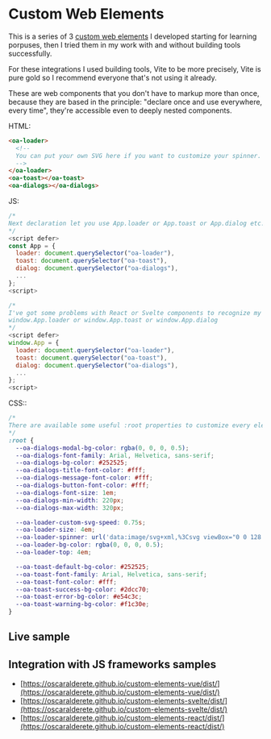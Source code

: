 # Custom Web Elements

This is a series of 3 <a href="https://developer.mozilla.org/en-US/docs/Web/Web_Components/Using_custom_elements" target="_blank">custom web elements</a> I developed starting for learning porpuses, then I tried them in my work with and without building tools successfully.

For these integrations I used building tools, Vite to be more precisely, Vite is pure gold so I recommend everyone that's not using it already.

These are web components that you don't have to markup more than once, because they are based in the principle: "declare once and use everywhere, every time", they're accessible even to deeply nested components.

HTML:

```html
<oa-loader>
  <!--
  You can put your own SVG here if you want to customize your spinner. Please check the samples.
  -->
</oa-loader>
<oa-toast></oa-toast>
<oa-dialogs></oa-dialogs>
```

JS:

```js
/*
Next declaration let you use App.loader or App.toast or App.dialog etc. inside your code:
*/
<script defer>
const App = {
  loader: document.querySelector("oa-loader"),
  toast: document.querySelector("oa-toast"),
  dialog: document.querySelector("oa-dialogs"),
  ...
};
<script>
```

```js
/*
I've got some problems with React or Svelte components to recognize my App variable, in that case the trick is to give to your variable 'App' the global scope, actually 'window' makes it accessible everywhere using the notation:
window.App.loader or window.App.toast or window.App.dialog
*/
<script defer>
window.App = {
  loader: document.querySelector("oa-loader"),
  toast: document.querySelector("oa-toast"),
  dialog: document.querySelector("oa-dialogs"),
  ...
};
<script>

```

CSS::

```css
/*
There are available some useful :root properties to customize every element. Below are listed all of them with their default values:
*/
:root {
  --oa-dialogs-modal-bg-color: rgba(0, 0, 0, 0.5);
  --oa-dialogs-font-family: Arial, Helvetica, sans-serif;
  --oa-dialogs-bg-color: #252525;
  --oa-dialogs-title-font-color: #fff;
  --oa-dialogs-message-font-color: #fff;
  --oa-dialogs-button-font-color: #fff;
  --oa-dialogs-font-size: 1em;
  --oa-dialogs-min-width: 220px;
  --oa-dialogs-max-width: 320px;

  --oa-loader-custom-svg-speed: 0.75s;
  --oa-loader-size: 4em;
  --oa-loader-spinner: url('data:image/svg+xml,%3Csvg viewBox="0 0 128 128" version="1.1" xmlns="http://www.w3.org/2000/svg" xmlns:xlink="http://www.w3.org/1999/xlink" xml:space="preserve" x="0px" y="0" width="128" height="128"%3E%3Cpath fill="%23fff" opacity="0.25" d="M 14 64 C 14 36.3854 36.3854 14 64 14 C 91.6146 14 114 36.3854 114 64 C 114 91.6146 91.6146 114 64 114 C 36.3854 114 14 91.6146 14 64 ZM 0 64 C 0 99.3467 28.6533 128 64 128 C 99.3467 128 128 99.3467 128 64 C 128 28.6533 99.3467 0 64 0 C 28.6533 0 0 28.6533 0 64 Z"/%3E%3Cg%3E%3Cpath fill="%23fff" d="M 14 64 C 14 36.3854 36.3854 14 64 14 C 67.866 14 71 10.866 71 7 C 71 3.134 67.866 0 64 0 C 28.6533 0 0 28.6533 0 64 L 14 64 Z"/%3E%3CanimateTransform attributeName="transform" type="rotate" from="0 64 64" to="360 64 64" dur="0.75s" repeatCount="indefinite"/%3E%3C/g%3E%3C/svg%3E');
  --oa-loader-bg-color: rgba(0, 0, 0, 0.5);
  --oa-loader-top: 4em;

  --oa-toast-default-bg-color: #252525;
  --oa-toast-font-family: Arial, Helvetica, sans-serif;
  --oa-toast-font-color: #fff;
  --oa-toast-success-bg-color: #2dcc70;
  --oa-toast-error-bg-color: #e54c3c;
  --oa-toast-warning-bg-color: #f1c30e;
}
```

## Live sample

## Integration with JS frameworks samples

- [https://oscaralderete.github.io/custom-elements-vue/dist/](https://oscaralderete.github.io/custom-elements-vue/dist/)
- [https://oscaralderete.github.io/custom-elements-svelte/dist/](https://oscaralderete.github.io/custom-elements-svelte/dist/)
- [https://oscaralderete.github.io/custom-elements-react/dist/](https://oscaralderete.github.io/custom-elements-react/dist/)
